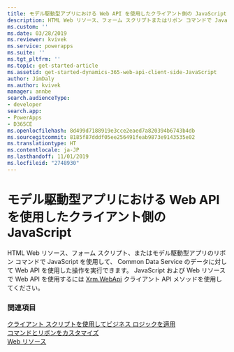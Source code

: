 ```yaml
---
title: モデル駆動型アプリにおける Web API を使用したクライアント側の JavaScript | Microsoft Docs
description: HTML Web リソース、フォーム スクリプトまたはリボン コマンドで JavaScript を使用して、Web API を使った Common Data Service アプリ データの操作ができます
ms.custom: ''
ms.date: 03/28/2019
ms.reviewer: kvivek
ms.service: powerapps
ms.suite: ''
ms.tgt_pltfrm: ''
ms.topic: get-started-article
ms.assetid: get-started-dynamics-365-web-api-client-side-JavaScript
author: JimDaly
ms.author: kvivek
manager: annbe
search.audienceType:
- developer
search.app:
- PowerApps
- D365CE
ms.openlocfilehash: 8d499d7188919e3cce2eaed7a820394b6743b4db
ms.sourcegitcommit: 8185f87dddf05ee256491feab9873e9143535e02
ms.translationtype: HT
ms.contentlocale: ja-JP
ms.lasthandoff: 11/01/2019
ms.locfileid: "2748930"
---
```

# <a name="client-side-javascript-using-web-api-in-model-driven-apps"></a>モデル駆動型アプリにおける Web API を使用したクライアント側の JavaScript

HTML Web リソース、フォーム スクリプト、またはモデル駆動型アプリのリボン コマンドで JavaScript を使用して、 Common Data Service のデータに対して Web API を使用した操作を実行できます。 JavaScript および Web リソースで Web API を使用するには [Xrm.WebApi](/powerapps/developer/model-driven-apps/clientapi/reference/xrm-webapi) クライアント API メソッドを使用してください。

### <a name="see-also"></a>関連項目
[クライアント スクリプトを使用してビジネス ロジックを適用](/powerapps/developer/model-driven-apps/client-scripting)<br/>
[コマンドとリボンをカスタマイズ](/powerapps/developer/model-driven-apps/customize-commands-ribbon)<br/>
[Web リソース](/powerapps/developer/model-driven-apps/web-resources)

